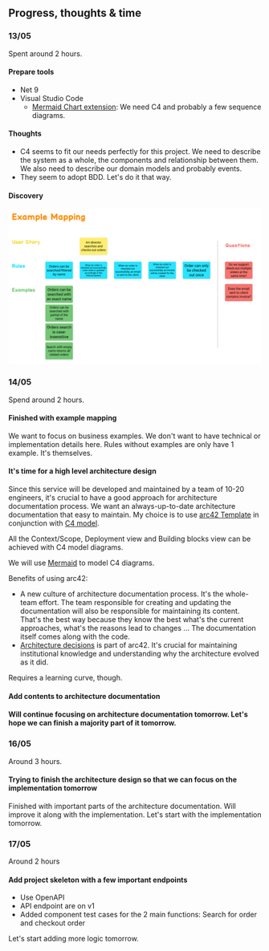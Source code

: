 ## Progress, thoughts & time

### 13/05

Spent around 2 hours.

#### Prepare tools
- Net 9
- Visual Studio Code
    - [Mermaid Chart extension](https://marketplace.visualstudio.com/items?itemName=MermaidChart.vscode-mermaid-chart): We need C4 and probably a few sequence diagrams.

#### Thoughts
-  C4 seems to fit our needs perfectly for this project. We need to describe the system as a whole, the components and relationship between them. We also need to describe our domain models and probably events.
- They seem to adopt BDD. Let's do it that way.

#### Discovery

![alt text](images/Discovery.png)

### 14/05

Spend around 2 hours.

#### Finished with example mapping
We want to focus on business examples. We don't want to have technical or implementation details here. Rules without examples are only have 1 example. It's themselves.

#### It's time for a high level architecture design
Since this service will be developed and maintained by a team of 10-20 engineers, it's crucial to have a good approach for architecture documentation process. We want an always-up-to-date architecture documentation that easy to maintain. My choice is to use [arc42 Template](https://arc42.org/overview) in conjunction with [C4 model](https://c4model.com/).

All the Context/Scope, Deployment view and Building blocks view can be achieved with C4 model diagrams.

We will use [Mermaid](https://mermaid.js.org/syntax/c4.html) to model C4 diagrams.

Benefits of using arc42:
- A new culture of architecture documentation process. It's the whole-team effort. The team responsible for creating and updating the documentation will also be responsible for maintaining its content. That's the best way because they know the best what's the current approaches, what's the reasons lead to changes ... The documentation itself comes along with the code.
- [Architecture decisions](https://docs.arc42.org/section-9/) is part of arc42. It's crucial for maintaining institutional knowledge and understanding why the architecture evolved as it did.

Requires a learning curve, though.


#### Add contents to architecture documentation

#### Will continue focusing on architecture documentation tomorrow. Let's hope we can finish a majority part of it tomorrow.

### 16/05

Around 3 hours.

#### Trying to finish the architecture design so that we can focus on the implementation tomorrow
Finished with important parts of the architecture documentation. Will improve it along with the implementation.
Let's start with the implementation tomorrow.

### 17/05

Around 2 hours

#### Add  project skeleton with a few important endpoints
- Use OpenAPI
- API endpoint are on v1
- Added component test cases for the 2 main functions: Search for order and checkout order


Let's start adding more logic tomorrow.